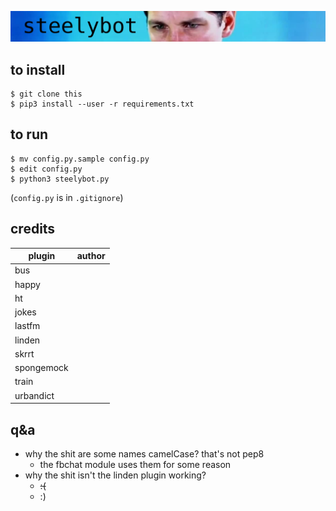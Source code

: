 ![banner](banner.png)

## to install  

```
$ git clone this
$ pip3 install --user -r requirements.txt
```

## to run
```
$ mv config.py.sample config.py
$ edit config.py
$ python3 steelybot.py
```
(`config.py` is in `.gitignore`)

## credits
|plugin|author|
|---|---|
|bus||
|happy||
|ht||
|jokes||
|lastfm||
|linden||
|skrrt||
|spongemock||
|train||
|urbandict||

## q&a

- why the shit are some names camelCase? that's not pep8
  - the fbchat module uses them for some reason
- why the shit isn't the linden plugin working?
  - ~~:(~~
  - :)
